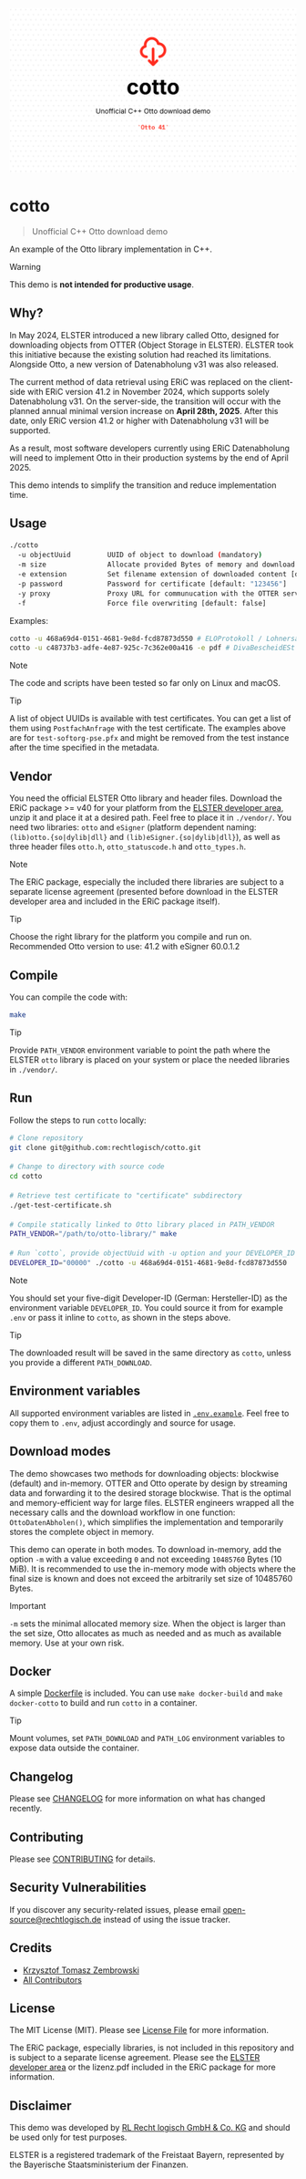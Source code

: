 ![Recht logisch cotto banner image](rechtlogisch-cotto-banner.png)

# cotto

> Unofficial C++ Otto download demo

An example of the Otto library implementation in C++.

> [!WARNING]  
> This demo is **not intended for productive usage**.

## Why?

In May 2024, ELSTER introduced a new library called Otto, designed for downloading objects from OTTER (Object Storage in ELSTER). ELSTER took this initiative because the existing solution had reached its limitations. Alongside Otto, a new version of Datenabholung v31 was also released.

The current method of data retrieval using ERiC was replaced on the client-side with ERiC version 41.2 in November 2024, which supports solely Datenabholung v31. On the server-side, the transition will occur with the planned annual minimal version increase on **April 28th, 2025**. After this date, only ERiC version 41.2 or higher with Datenabholung v31 will be supported.

As a result, most software developers currently using ERiC Datenabholung will need to implement Otto in their production systems by the end of April 2025.

This demo intends to simplify the transition and reduce implementation time.

## Usage

```bash
./cotto
  -u objectUuid         UUID of object to download (mandatory)
  -m size               Allocate provided Bytes of memory and download object in-memory (optional, max: 10485760 Bytes), cf. Download modes
  -e extension          Set filename extension of downloaded content [default: "txt"]
  -p password           Password for certificate [default: "123456"]
  -y proxy              Proxy URL for communucation with the OTTER server (optional, by default no proxy is being set within Otto)
  -f                    Force file overwriting [default: false]
```

Examples:

```bash
cotto -u 468a69d4-0151-4681-9e8d-fcd87873d550 # ELOProtokoll / Lohnersatzleistung
cotto -u c48737b3-adfe-4e87-925c-7c362e00a416 -e pdf # DivaBescheidESt
```

> [!NOTE]  
> The code and scripts have been tested so far only on Linux and macOS.

> [!TIP]  
> A list of object UUIDs is available with test certificates. You can get a list of them using `PostfachAnfrage` with the test certificate. The examples above are for `test-softorg-pse.pfx` and might be removed from the test instance after the time specified in the metadata.

## Vendor

You need the official ELSTER Otto library and header files. Download the ERiC package >= v40 for your platform from the [ELSTER developer area](https://www.elster.de/elsterweb/entwickler/infoseite/eric), unzip it and place it at a desired path. Feel free to place it in `./vendor/`. You need two libraries: `otto` and `eSigner` (platform dependent naming: `(lib)otto.{so|dylib|dll}` and `(lib)eSigner.{so|dylib|dll}`), as well as three header files `otto.h`, `otto_statuscode.h` and `otto_types.h`.

> [!NOTE]  
> The ERiC package, especially the included there libraries are subject to a separate license agreement (presented before download in the ELSTER developer area and included in the ERiC package itself).

> [!TIP]  
> Choose the right library for the platform you compile and run on. Recommended Otto version to use: 41.2 with eSigner 60.0.1.2

## Compile

You can compile the code with:

```bash
make
```

> [!TIP]  
> Provide `PATH_VENDOR` environment variable to point the path where the ELSTER `otto` library is placed on your system or place the needed libraries in `./vendor/`.

## Run

Follow the steps to run `cotto` locally:

```bash
# Clone repository
git clone git@github.com:rechtlogisch/cotto.git

# Change to directory with source code
cd cotto

# Retrieve test certificate to "certificate" subdirectory
./get-test-certificate.sh

# Compile statically linked to Otto library placed in PATH_VENDOR
PATH_VENDOR="/path/to/otto-library/" make

# Run `cotto`, provide objectUuid with -u option and your DEVELOPER_ID inline
DEVELOPER_ID="00000" ./cotto -u 468a69d4-0151-4681-9e8d-fcd87873d550
```

> [!NOTE]  
> You should set your five-digit Developer-ID (German: Hersteller-ID) as the environment variable `DEVELOPER_ID`. You could source it from for example `.env` or pass it inline to `cotto`, as shown in the steps above.

> [!TIP]  
> The downloaded result will be saved in the same directory as `cotto`, unless you provide a different `PATH_DOWNLOAD`.

## Environment variables

All supported environment variables are listed in [`.env.example`](.env.example). Feel free to copy them to `.env`, adjust accordingly and source for usage.

## Download modes

The demo showcases two methods for downloading objects: blockwise (default) and in-memory. OTTER and Otto operate by design by streaming data and forwarding it to the desired storage blockwise. That is the optimal and memory-efficient way for large files. ELSTER engineers wrapped all the necessary calls and the download workflow in one function: `OttoDatenAbholen()`, which simplifies the implementation and temporarily stores the complete object in memory.

This demo can operate in both modes. To download in-memory, add the option `-m` with a value exceeding `0` and not exceeding `10485760` Bytes (10 MiB). It is recommended to use the in-memory mode with objects where the final size is known and does not exceed the arbitrarily set size of 10485760 Bytes.

> [!IMPORTANT]  
> `-m` sets the minimal allocated memory size. When the object is larger than the set size, Otto allocates as much as needed and as much as available memory. Use at your own risk.

## Docker

A simple [Dockerfile](Dockerfile) is included. You can use `make docker-build` and `make docker-cotto` to build and run `cotto` in a container.

> [!TIP]  
> Mount volumes, set `PATH_DOWNLOAD` and `PATH_LOG` environment variables to expose data outside the container.

## Changelog

Please see [CHANGELOG](CHANGELOG.md) for more information on what has changed recently.

## Contributing

Please see [CONTRIBUTING](https://github.com/rechtlogisch/.github/blob/main/CONTRIBUTING.md) for details.

## Security Vulnerabilities

If you discover any security-related issues, please email open-source@rechtlogisch.de instead of using the issue tracker.

## Credits

- [Krzysztof Tomasz Zembrowski](https://github.com/rechtlogisch)
- [All Contributors](../../contributors)

## License

The MIT License (MIT). Please see [License File](LICENSE.md) for more information.

The ERiC package, especially libraries, is not included in this repository and is subject to a separate license agreement. Please see the [ELSTER developer area](https://www.elster.de/elsterweb/entwickler/infoseite/eric) or the lizenz.pdf included in the ERiC package for more information.

## Disclaimer

This demo was developed by [RL Recht logisch GmbH & Co. KG](https://rechtlogisch.de/impressum/) and should be used only for test purposes.

ELSTER is a registered trademark of the Freistaat Bayern, represented by the Bayerische Staatsministerium der Finanzen.

